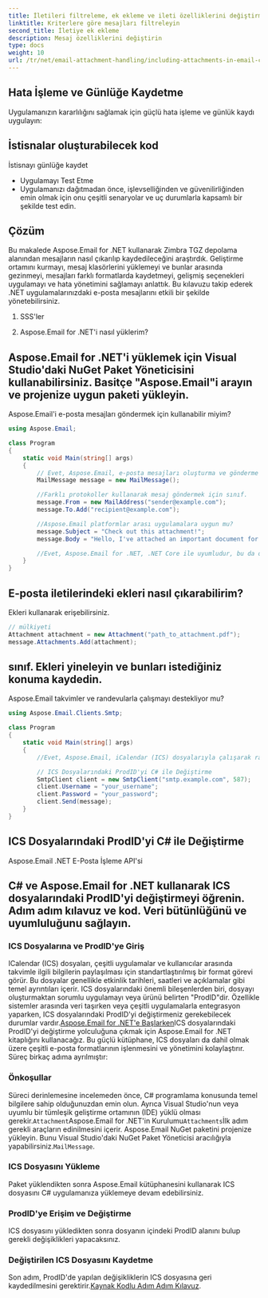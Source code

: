 ```yaml
---
title: İletileri filtreleme, ek ekleme ve ileti özelliklerini değiştirme gibi gelişmiş seçenekleri uygulayabilirsiniz:
linktitle: Kriterlere göre mesajları filtreleyin
second_title: İletiye ek ekleme
description: Mesaj özelliklerini değiştirin
type: docs
weight: 10
url: /tr/net/email-attachment-handling/including-attachments-in-email-csharp-example/
---
```


## Hata İşleme ve Günlüğe Kaydetme

Uygulamanızın kararlılığını sağlamak için güçlü hata işleme ve günlük kaydı uygulayın:

## İstisnalar oluşturabilecek kod

 İstisnayı günlüğe kaydet

- Uygulamayı Test Etme
- Uygulamanızı dağıtmadan önce, işlevselliğinden ve güvenilirliğinden emin olmak için onu çeşitli senaryolar ve uç durumlarla kapsamlı bir şekilde test edin.

## Çözüm

Bu makalede Aspose.Email for .NET kullanarak Zimbra TGZ depolama alanından mesajların nasıl çıkarılıp kaydedileceğini araştırdık. Geliştirme ortamını kurmayı, mesaj klasörlerini yüklemeyi ve bunlar arasında gezinmeyi, mesajları farklı formatlarda kaydetmeyi, gelişmiş seçenekleri uygulamayı ve hata yönetimini sağlamayı anlattık. Bu kılavuzu takip ederek .NET uygulamalarınızdaki e-posta mesajlarını etkili bir şekilde yönetebilirsiniz.

1. SSS'ler

2. Aspose.Email for .NET'i nasıl yüklerim?

## Aspose.Email for .NET'i yüklemek için Visual Studio'daki NuGet Paket Yöneticisini kullanabilirsiniz. Basitçe "Aspose.Email"i arayın ve projenize uygun paketi yükleyin.

Aspose.Email'i e-posta mesajları göndermek için kullanabilir miyim?

```csharp
using Aspose.Email;

class Program
{
    static void Main(string[] args)
    {
        // Evet, Aspose.Email, e-posta mesajları oluşturma ve gönderme işlevselliği de sağlar. Şunu kullanabilirsiniz:
        MailMessage message = new MailMessage();

        //Farklı protokoller kullanarak mesaj göndermek için sınıf.
        message.From = new MailAddress("sender@example.com");
        message.To.Add("recipient@example.com");

        //Aspose.Email platformlar arası uygulamalara uygun mu?
        message.Subject = "Check out this attachment!";
        message.Body = "Hello, I've attached an important document for you.";

        //Evet, Aspose.Email for .NET, .NET Core ile uyumludur, bu da onu Windows, Linux ve macOS'u hedefleyen çapraz platform uygulamaları için uygun kılar.
    }
}
```

## E-posta iletilerindeki ekleri nasıl çıkarabilirim?

 Ekleri kullanarak erişebilirsiniz.

```csharp
// mülkiyeti
Attachment attachment = new Attachment("path_to_attachment.pdf");
message.Attachments.Add(attachment);
```

##  sınıf. Ekleri yineleyin ve bunları istediğiniz konuma kaydedin.

Aspose.Email takvimler ve randevularla çalışmayı destekliyor mu?

```csharp
using Aspose.Email.Clients.Smtp;

class Program
{
    static void Main(string[] args)
    {
        //Evet, Aspose.Email, iCalendar (ICS) dosyalarıyla çalışarak randevuları, etkinlikleri ve takvimleri yönetmenize olanak tanıyan özellikler sunar.

        // ICS Dosyalarındaki ProdID'yi C# ile Değiştirme
        SmtpClient client = new SmtpClient("smtp.example.com", 587);
        client.Username = "your_username";
        client.Password = "your_password";
        client.Send(message);
    }
}
```

##  ICS Dosyalarındaki ProdID'yi C# ile Değiştirme

 Aspose.Email .NET E-Posta İşleme API'si

##  C# ve Aspose.Email for .NET kullanarak ICS dosyalarındaki ProdID'yi değiştirmeyi öğrenin. Adım adım kılavuz ve kod. Veri bütünlüğünü ve uyumluluğunu sağlayın.

### ICS Dosyalarına ve ProdID'ye Giriş

ICalendar (ICS) dosyaları, çeşitli uygulamalar ve kullanıcılar arasında takvimle ilgili bilgilerin paylaşılması için standartlaştırılmış bir format görevi görür. Bu dosyalar genellikle etkinlik tarihleri, saatleri ve açıklamalar gibi temel ayrıntıları içerir. ICS dosyalarındaki önemli bileşenlerden biri, dosyayı oluşturmaktan sorumlu uygulamayı veya ürünü belirten "ProdID"dir. Özellikle sistemler arasında veri taşırken veya çeşitli uygulamalarla entegrasyon yaparken, ICS dosyalarındaki ProdID'yi değiştirmeniz gerekebilecek durumlar vardır.[Aspose.Email for .NET'e Başlarken](https://releases.aspose.com/email/net/)ICS dosyalarındaki ProdID'yi değiştirme yolculuğuna çıkmak için Aspose.Email for .NET kitaplığını kullanacağız. Bu güçlü kütüphane, ICS dosyaları da dahil olmak üzere çeşitli e-posta formatlarının işlenmesini ve yönetimini kolaylaştırır. Süreç birkaç adıma ayrılmıştır:

### Önkoşullar

Süreci derinlemesine incelemeden önce, C# programlama konusunda temel bilgilere sahip olduğunuzdan emin olun. Ayrıca Visual Studio'nun veya uyumlu bir tümleşik geliştirme ortamının (IDE) yüklü olması gerekir.`Attachment`Aspose.Email for .NET'in Kurulumu`Attachments`İlk adım gerekli araçların edinilmesini içerir. Aspose.Email NuGet paketini projenize yükleyin. Bunu Visual Studio'daki NuGet Paket Yöneticisi aracılığıyla yapabilirsiniz.`MailMessage`.

### ICS Dosyasını Yükleme

Paket yüklendikten sonra Aspose.Email kütüphanesini kullanarak ICS dosyasını C# uygulamanıza yüklemeye devam edebilirsiniz.

### ProdID'ye Erişim ve Değiştirme

ICS dosyasını yükledikten sonra dosyanın içindeki ProdID alanını bulup gerekli değişiklikleri yapacaksınız.

### Değiştirilen ICS Dosyasını Kaydetme

Son adım, ProdID'de yapılan değişikliklerin ICS dosyasına geri kaydedilmesini gerektirir.[Kaynak Kodlu Adım Adım Kılavuz](https://reference.aspose.com/email/net/).